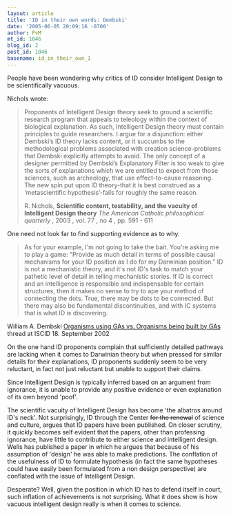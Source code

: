 ```yaml
---
layout: article
title: 'ID in their own words: Dembski'
date: '2005-06-05 20:09:16 -0700'
author: PvM
mt_id: 1046
blog_id: 2
post_id: 1046
basename: id_in_their_own_1
---
```

People have been wondering why critics of ID consider Intelligent Design to be scientifically vacuous. 

Nichols wrote:

> Proponents of Intelligent Design theory seek to ground a scientific research program that appeals to teleology within the context of biological explanation. As such, Intelligent Design theory must contain principles to guide researchers. I argue for a disjunction: either Dembski’s ID theory lacks content, or it succumbs to the methodological problems associated with creation science-problems that Dembski explicitly attempts to avoid. The only concept of a designer permitted by Dembski’s Explanatory Filter is too weak to give the sorts of explanations which we are entitled to expect from those sciences, such as archeology, that use effect-to-cause reasoning. The new spin put upon ID theory-that it is best construed as a ‘metascientific hypothesis’-fails for roughly the same reason.
> 
> R. Nichols, **Scientific content, testability, and the vacuity of Intelligent Design theory** _The American Catholic philosophical quarterly_ , 2003 , vol. 77 , no 4 , pp. 591 - 611

One need not look far to find supporting evidence as to why.

> As for your example, I'm not going to take the bait. You're asking me to play a game: "Provide as much detail in terms of possible causal mechanisms for your ID position as I do for my Darwinian position." ID is not a mechanistic theory, and it's not ID's task to match your pathetic level of detail in telling mechanistic stories. If ID is correct and an intelligence is responsible and indispensable for certain structures, then it makes no sense to try to ape your method of connecting the dots. True, there may be dots to be connected. But there may also be fundamental discontinuities, and with IC systems that is what ID is discovering.

William A. Dembski [Organisms using GAs vs. Organisms being built by GAs](http://www.iscid.org/ubbcgi/ultimatebb.cgi?ubb=get_topic;f=6;t=000152;p=3) thread at ISCID 18. September 2002

On the one hand ID proponents complain that sufficiently detailed pathways are lacking when it comes to Darwinian theory but when pressed for similar details for their explanations, ID proponents suddenly seem to be very reluctant, in fact not just reluctant but unable to support their claims.

Since Intelligent Design is typically inferred based on an argument from ignorance, it is unable to provide any positive evidence or even explanation of its own beyond 'poof'.

The scientific vacuity of Intelligent Design has become 'the albatros around ID's neck'. Not surprisingly, ID through the Center ~~for the renewal~~ of science and culture, argues that ID papers have been published. On closer scrutiny, it quickly becomes self evident that the papers, other than professing ignorance, have little to contribute to either science and intelligent design. Wells has published a paper in which he argues that because of his assumption of 'design' he was able to make predictions. The conflation of the usefulness of ID to formulate hypothesis (in fact the same hypotheses could have easily been formulated from a non design perspective) are conflated with the issue of Intelligent Design. 

Desperate? Well, given the position in which ID has to defend itself in court, such inflation of achievements is not surprising. What it does show is how vacuous intelligent design really is when it comes to science.
